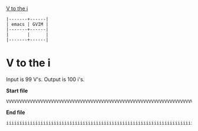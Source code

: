 ﻿[to solve]:https://www.vimgolf.com/challenges/53d93fc3768e280002124f23

[V to the i][to solve]

```
|-------+------|
| emacs | GVIM |
|-------+------|
|       |      |
|-------+------|
```

# V to the i

Input is 99 V&#39;s. Output is 100 i&#39;s.

**Start file**

```
VVVVVVVVVVVVVVVVVVVVVVVVVVVVVVVVVVVVVVVVVVVVVVVVVVVVVVVVVVVVVVVVVVVVVVVVVVVVVVVVVVVVVVVVVVVVVVVVVVV
```

**End file**

```
iiiiiiiiiiiiiiiiiiiiiiiiiiiiiiiiiiiiiiiiiiiiiiiiiiiiiiiiiiiiiiiiiiiiiiiiiiiiiiiiiiiiiiiiiiiiiiiiiiii
```
